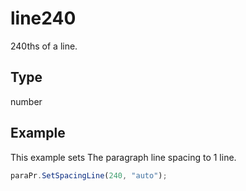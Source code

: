 # line240

240ths of a line.

## Type

number



## Example

This example sets The paragraph line spacing to 1 line.

```javascript editor-
paraPr.SetSpacingLine(240, "auto");
```
